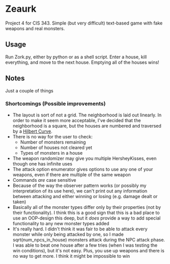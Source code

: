 # Zeaurk

Project 4 for CIS 343. Simple (but very difficult) text-based game with fake weapons and real monsters.

## Usage

Run Zork.py, either by python or as a shell script. Enter a house, kill everything, and move to the next house. Emptying all of the houses wins!

## Notes
Just a couple of things
### Shortcomings (Possible improvements)
* The layout is sort of not a grid. The neighborhood is laid out linearly. In order to make it seem more acceptable, I've decided that the neighborhood is a square, but the houses are numbered and traversed by a [Hilbert Curve](https://en.wikipedia.org/wiki/Hilbert_curve).
* There is no way for the user to check:
  * Number of monsters remaining
  * Number of houses not cleared yet
  * Types of monsters in a house
* The weapon randomizer may give you multiple HersheyKisses, even though one has infinite uses
* The attack option enumerator gives options to use any one of your weapons, even if there are multiple of the same weapon
* Commands *are* case sensitive
* Because of the way the observer pattern works (or possibly my interpretation of its use here), we can't print out any information between attacking and either winning or losing (e.g. damage dealt or taken)
* Basically all of the monster types differ only by their properties (not by their functionality). I think this is a good sign that this is a bad place to use an OOP-design this deep, but it *does* provide a way to add special functionality to any new monster types added
* It's really hard. I didn't think it was fair to be able to attack every monster while only being attacked by one, so I made sqrt(num_npcs_in_house) monsters attack during the NPC attack phase. I was able to beat one house after a few tries (when I was testing the win conditions), but it's not easy. Plus, you use up weapons and there is no way to get more. I think it might be impossible to win
